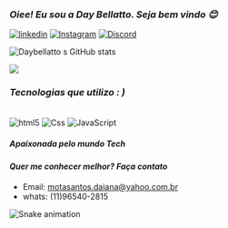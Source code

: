 <h3> <i> Oiee! Eu sou a Day Bellatto. Seja bem vindo  😊</i></h3>


[![linkedin](https://img.shields.io/badge/LinkedIn-0077B5?style=for-the-badge&logo=linkedin&logoColor=white)](https://www.linkedin.com/in/daiana-bellatto-64356484/)  [![Instagram](https://img.shields.io/badge/Instagram-E4405F?style=for-the-badge&logo=instagram&logoColor=white)](https://www.instagram.com/day.bellatto/)
[![Discord](https://img.shields.io/badge/Discord-7289DA?style=for-the-badge&logo=discord&logoColor=white)](https://discord.com/channels/@me)

![Daybellatto s GitHub stats](https://github-readme-stats.vercel.app/api?username=DayBellatto&show_icons=true&theme=radical)

<img src="https://github-readme-stats.vercel.app/api/top-langs/?username=DayBellatto&layout=compact&langs_count=16&theme=great-gatsby"/>

<h3> <i> Tecnologias que utilizo : ) </i> </h3>

<div style ="display: inline_block"><br/>

<img align="center" alt="html5" src="https://img.shields.io/badge/HTML-239120?style=for-the-badge&logo=html5&logoColor=white"/>

<img align="center" alt="Css" src="https://img.shields.io/badge/CSS-239120?&style=for-the-badge&logo=css3&logoColor=white"/>

<img align="center" alt="JavaScript" src="https://img.shields.io/badge/JavaScript-F7DF1E?style=for-the-badge&logo=javascript&logoColor=black"/>

</div>

<h5> <i> <b> Apaixonada pelo mundo Tech </b></i></h5>
<h4> <i> <b>Quer me conhecer melhor? Faça contato </b></i></h5>

- Email: motasantos.daiana@yahoo.com.br<br/>
- whats: (11)96540-2815 <br/>

![Snake animation](https://github.com/DayBellatto/DayBellatto/blob/output/github-contribution-grid-snake.svg)
